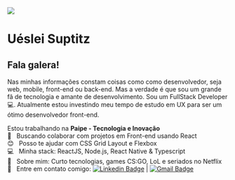 <img width="auto" src="https://github.com/uesleisuptitz.png">


# Uéslei Suptitz

## Fala galera!
Nas minhas informações constam coisas como como desenvolvedor, seja web, mobile, front-end ou back-end. Mas a verdade é que sou um grande fã de tecnologia e amante de desenvolvimento.
Sou um FullStack Developer :computer:. Atualmente estou investindo meu tempo de estudo em UX para ser um ótimo desenvolvedor front-end.

 Estou trabalhando na **Paipe - Tecnologia e Inovação**
 <br/> :purple_heart: &nbsp; Buscando colaborar com projetos em Front-end usando React
 <br/> :blush: &nbsp; Posso te ajudar com CSS Grid Layout e Flexbox
 <br/> :computer: &nbsp; Minha stack: ReactJS, Node.js, React Native & Typescript
 <br/> 💬  &nbsp; Sobre mim: Curto tecnologias, games CS:GO, LoL e seriados no Netflix
 <br/> :email: &nbsp; Entre em contato comigo: [![Linkedin Badge](https://img.shields.io/badge/-uesleisuptitz-blue?style=flat-square&logo=Linkedin&logoColor=white&link=https://www.linkedin.com/in/uesleisuptitz/)](https://www.linkedin.com/in/uesleisuptitz/) 
| 
[![Gmail Badge](https://img.shields.io/badge/-uesleisuptitz@gmail.com-c14438?style=flat-square&logo=Gmail&logoColor=white&link=mailto:uesleisuptitz@gmail.com)](mailto:uesleisuptitz@gmail.com)

